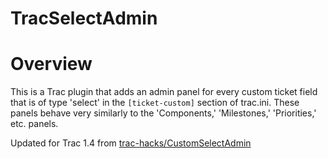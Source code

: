 # TracSelectAdmin

Overview
========
This is a Trac plugin that adds an admin panel for every custom ticket field
that is of type 'select' in the `[ticket-custom]` section of trac.ini. These
panels behave very similarly to the 'Components,' 'Milestones,' 'Priorities,'
etc. panels.

Updated for Trac 1.4 from [trac-hacks/CustomSelectAdmin](https://github.com/trac-hacks/CustomSelectAdmin)